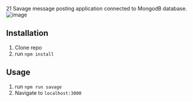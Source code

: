 21 Savage message posting application connected to MongodB database.
![image](https://user-images.githubusercontent.com/101963767/172077994-a70e027e-8502-48ed-a73a-69cb5057acae.png)

## Installation

1. Clone repo
2. run `npm install`

## Usage

1. run `npm run savage`
2. Navigate to `localhost:3000`
